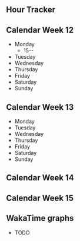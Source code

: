 Hour Tracker
---

## Calendar Week 12
* Monday
  * 15--
* Tuesday
* Wednesday
* Thursday
* Friday
* Saturday
* Sunday

## Calendar Week 13
* Monday
* Tuesday
* Wednesday
* Thursday
* Friday
* Saturday
* Sunday

## Calendar Week 14
## Calendar Week 15


## WakaTime graphs
* TODO
